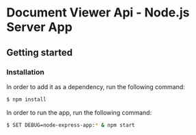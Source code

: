 # Document Viewer Api - Node.js Server App

## Getting started

### Installation
In order to add it as a dependency, run the following command:

``` sh
$ npm install
```

In order to run the app, run the following command:

``` sh
$ SET DEBUG=node-express-app:* & npm start
```
